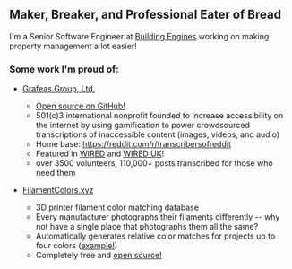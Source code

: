 ## Maker, Breaker, and Professional Eater of Bread

I'm a Senior Software Engineer at [Building Engines](https://buildingengines.com) working on making property management a lot easier!

### Some work I'm proud of:

- [Grafeas Group, Ltd.](https://grafeas.org)
  - [Open source on GitHub!](https://github.com/grafeasgroup)
  - 501(c)3 international nonprofit founded to increase accessibility on the internet by using gamification to power crowdsourced transcriptions of inaccessible content (images, videos, and audio)
  - Home base: https://reddit.com/r/transcribersofreddit
  - Featured in [WIRED](https://www.wired.com/story/online-altruists-are-making-reddit-more-accessible/) and [WIRED UK](https://www.wired.co.uk/article/transcribers-of-reddit)!
  - over 3500 volunteers, 110,000+ posts transcribed for those who need them

- [FilamentColors.xyz](https://filamentcolors.xyz)
  - 3D printer filament color matching database
  - Every manufacturer photographs their filaments differently -- why not have a single place that photographs them all the same?
  - Automatically generates relative color matches for projects up to four colors ([example!](https://filamentcolors.xyz/library/collection/464,359,117,171/))
  - Completely free and [open source!](https://github.com/itsthejoker/filamentcolors.xyz) 
<!--
**itsthejoker/itsthejoker** is a ✨ _special_ ✨ repository because its `README.md` (this file) appears on your GitHub profile.

Here are some ideas to get you started:

- 🔭 I’m currently working on ...
- 🌱 I’m currently learning ...
- 👯 I’m looking to collaborate on ...
- 🤔 I’m looking for help with ...
- 💬 Ask me about ...
- 📫 How to reach me: ...
- 😄 Pronouns: ...
- ⚡ Fun fact: ...
-->
